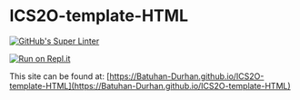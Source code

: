 # ICS2O-template-HTML
[![GitHub's Super Linter](https://github.com/Batuhan-Durhan/ICS2O-template-HTML/workflows/GitHub's%20Super%20Linter/badge.svg)](https://github.com/Batuhan-Durhan/ICS2O-template-HTML/actions)

[![Run on Repl.it](https://repl.it/badge/github/Batuhan-Durhan/ICS2O-template-HTML)](https://repl.it/github/Batuhan-Durhan/ICS2O-template-HTML)

This site can be found at: [https://Batuhan-Durhan.github.io/ICS2O-template-HTML](https://Batuhan-Durhan.github.io/ICS2O-template-HTML)
